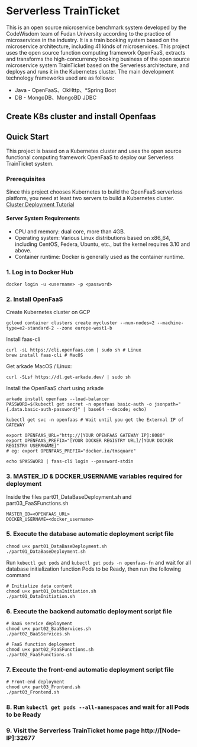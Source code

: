 # Serverless TrainTicket

This is an open source microservice benchmark system developed by the CodeWisdom team of Fudan University according to the practice of microservices in the industry. It is a train booking system based on the microservice architecture, including 41 kinds of microservices. This project uses the open source function computing framework OpenFaaS, extracts and transforms the high-concurrency booking business of the open source microservice system TrainTicket based on the Serverless architecture, and deploys and runs it in the Kubernetes cluster. The main development technology frameworks used are as follows:
- Java - OpenFaaS、OkHttp、*Spring Boot
- DB - MongoDB、MongoBD JDBC

## Create K8s cluster and install Openfaas



## Quick Start

This project is based on a Kubernetes cluster and uses the open source functional computing framework OpenFaaS to deploy our Serverless TrainTicket system.
### Prerequisites

Since this project chooses Kubernetes to build the OpenFaaS serverless platform, you need at least two servers to build a Kubernetes cluster. [Cluster Deployment Tutorial](https://blog.csdn.net/lbw520/article/details/96446272)

#### Server System Requirements

- CPU and memory: dual core, more than 4GB.
- Operating system: Various Linux distributions based on x86_64, including CentOS, Federa, Ubuntu, etc., but the kernel requires 3.10 and above.
- Container runtime: Docker is generally used as the container runtime.

### 1. Log in to Docker Hub

```shell
docker login -u <username> -p <password>
````

### 2. Install OpenFaaS

Create Kubernetes cluster on GCP
```shell
gcloud container clusters create mycluster --num-nodes=2 --machine-type=e2-standard-2 --zone europe-west1-b
````

Install faas-cli
```shell
curl -sL https://cli.openfaas.com | sudo sh # Linux
brew install faas-cli # MacOS
````

Get arkade MacOS / Linux:
```shell
curl -SLsf https://dl.get-arkade.dev/ | sudo sh
````

Install the OpenFaaS chart using arkade
```shell 
arkade install openfaas --load-balancer
PASSWORD=$(kubectl get secret -n openfaas basic-auth -o jsonpath="{.data.basic-auth-password}" | base64 --decode; echo)

kubectl get svc -n openfaas # Wait until you get the External IP of  GATEWAY

export OPENFAAS_URL="http://[YOUR OPENFAAS GATEWAY IP]:8080"
export OPENFAAS_PREFIX="[YOUR DOCKER REGISTRY URL]/[YOUR DOCKER REGISTRY USERRNAME]"
# eg: export OPENFAAS_PREFIX="docker.io/tmsquare"

echo $PASSWORD | faas-cli login --password-stdin
```

### 3. MASTER_ID & DOCKER_USERNAME variables required for deployment

Inside the files part01_DataBaseDeployment.sh and part03_FaaSFunctions.sh

```shell
MASTER_ID=<OPENFAAS_URL>
DOCKER_USERNAME=<docker_username>
````

### 5. Execute the database automatic deployment script file

```shell
chmod u+x part01_DataBaseDeployment.sh
./part01_DataBaseDeployment.sh
````

Run `kubectl get pods` and `kubectl get pods -n openfaas-fn` and wait for all database initialization function Pods to be Ready, then run the following command

```shell
# Initialize data content
chmod u+x part01_DataInitiation.sh
./part01_DataInitiation.sh
````

### 6. Execute the backend automatic deployment script file

```shell
# BaaS service deployment
chmod u+x part02_BaaSServices.sh
./part02_BaaSServices.sh
````

```shell
# FaaS function deployment
chmod u+x part02_FaaSFunctions.sh
./part02_FaaSFunctions.sh
````

### 7. Execute the front-end automatic deployment script file

```shell
# Front-end deployment
chmod u+x part03_Frontend.sh
./part03_Frontend.sh
````

### 8. Run `kubectl get pods --all-namespaces` and wait for all Pods to be Ready

### 9. Visit the Serverless TrainTicket home page http://[Node-IP]:32677